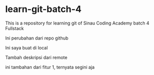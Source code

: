 # learn-git-batch-4

This is a repository for learning git of Sinau Coding Academy batch 4 Fullstack

Ini perubahan dari repo github

Ini saya buat di local

Tambah deskripsi dari remote

ini tambahan dari fitur 1, ternyata segini aja
